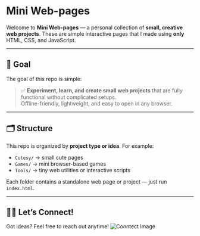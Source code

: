 # Mini Web-pages

Welcome to **Mini Web-pages** — a personal collection of **small, creative web projects**.
These are simple interactive pages that I made using **only** HTML, CSS, and JavaScript.

---

## 🎯 Goal

The goal of this repo is simple:

> ✅ **Experiment, learn, and create small web projects** that are fully functional without complicated setups.  
> Offline-friendly, lightweight, and easy to open in any browser.

---

## 🗂️ Structure

This repo is organized by **project type or idea**. For example:

- `Cutesy/` → small cute pages  
- `Games/` → mini browser-based games  
- `Tools/` → tiny web utilities or interactive scripts  

Each folder contains a standalone web page or project — just run `index.html`.

---

## 🧑‍💻 Let’s Connect!

Got ideas? Feel free to reach out anytime!
![Conntect Image](https://i.pinimg.com/736x/a2/3c/e8/a23ce8b5dc9a53a8025c4a28884ea3f7.jpg)
